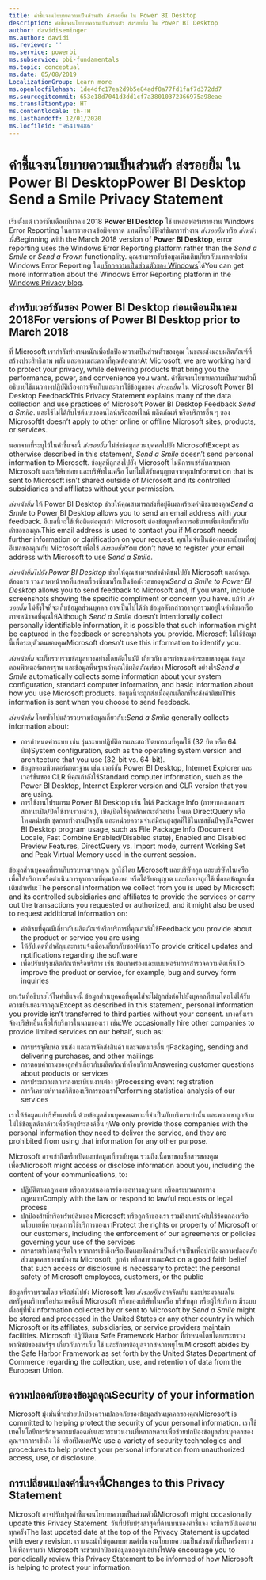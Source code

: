```yaml
---
title: คำชี้แจงนโยบายความเป็นส่วนตัว ส่งรอยยิ้ม ใน Power BI Desktop
description: คำชี้แจงนโยบายความเป็นส่วนตัว ส่งรอยยิ้ม ใน Power BI Desktop
author: davidiseminger
ms.author: davidi
ms.reviewer: ''
ms.service: powerbi
ms.subservice: pbi-fundamentals
ms.topic: conceptual
ms.date: 05/08/2019
LocalizationGroup: Learn more
ms.openlocfilehash: 1de4dfc17ea2d9b5e84adf8a77fd1faf7d372dd7
ms.sourcegitcommit: 653e18d7041d3dd1cf7a38010372366975a98eae
ms.translationtype: HT
ms.contentlocale: th-TH
ms.lasthandoff: 12/01/2020
ms.locfileid: "96419486"
---
```

# <a name="power-bi-desktop-send-a-smile-privacy-statement"></a><span data-ttu-id="f3e35-103">คำชี้แจงนโยบายความเป็นส่วนตัว ส่งรอยยิ้ม ใน Power BI Desktop</span><span class="sxs-lookup"><span data-stu-id="f3e35-103">Power BI Desktop Send a Smile Privacy Statement</span></span>

<span data-ttu-id="f3e35-104">เริ่มตั้งแต่ เวอร์ชันเดือนมีนาคม 2018 **Power BI Desktop** ใช้ แพลตฟอร์มรายงาน Windows Error Reporting ในการรายงานข้อผิดพลาด แทนที่จะใช้ฟังก์ชันการทำงาน *ส่งรอยยิ้ม* หรือ *ส่งหน้าบึ้ง*</span><span class="sxs-lookup"><span data-stu-id="f3e35-104">Beginning with the March 2018 version of **Power BI Desktop**, error reporting uses the Windows Error Reporting platform rather than the *Send a Smile* or *Send a Frown* functionality.</span></span> <span data-ttu-id="f3e35-105">คุณสามารถรับข้อมูลเพิ่มเติมเกี่ยวกับแพลตฟอร์ม Windows Error Reporting ใน[บล็อกความเป็นส่วนตัวของ Windows](https://blogs.windows.com/windowsexperience/2018/01/24/microsoft-introduces-new-privacy-tools-ahead-of-data-privacy-day/)ได้</span><span class="sxs-lookup"><span data-stu-id="f3e35-105">You can get more information about the Windows Error Reporting platform in the [Windows Privacy blog](https://blogs.windows.com/windowsexperience/2018/01/24/microsoft-introduces-new-privacy-tools-ahead-of-data-privacy-day/).</span></span> 

## <a name="for-versions-of-power-bi-desktop-prior-to-march-2018"></a><span data-ttu-id="f3e35-106">สำหรับเวอร์ชันของ Power BI Desktop ก่อนเดือนมีนาคม 2018</span><span class="sxs-lookup"><span data-stu-id="f3e35-106">For versions of Power BI Desktop prior to March 2018</span></span>

<span data-ttu-id="f3e35-107">ที่ Microsoft เรากำลังทำงานหนักเพื่อปกป้องความเป็นส่วนตัวของคุณ ในขณะส่งมอบผลิตภัณฑ์ที่สร้างประสิทธิภาพ พลัง และความสะดวกที่คุณต้องการ</span><span class="sxs-lookup"><span data-stu-id="f3e35-107">At Microsoft, we are working hard to protect your privacy, while delivering products that bring you the performance, power, and convenience you want.</span></span> <span data-ttu-id="f3e35-108">คำชี้แจงนโยบายความเป็นส่วนตัวนี้ อธิบายใช้แนวทางปฏิบัติเรื่องการจัดเก็บและการใช้ข้อมูลของ *ส่งรอยยิ้ม* ใน Microsoft Power BI Desktop Feedback</span><span class="sxs-lookup"><span data-stu-id="f3e35-108">This Privacy Statement explains many of the data collection and use practices of Microsoft Power BI Desktop Feedback *Send a Smile*.</span></span> <span data-ttu-id="f3e35-109">และใช้ไม่ได้กับไซต์แบบออนไลน์หรือออฟไลน์ ผลิตภัณฑ์ หรือบริการอื่น ๆ ของ Microsoft</span><span class="sxs-lookup"><span data-stu-id="f3e35-109">It doesn’t apply to other online or offline Microsoft sites, products, or services.</span></span>

<span data-ttu-id="f3e35-110">นอกจากที่ระบุไว้ในคำชี้แจงนี้ *ส่งรอยยิ้ม* ไม่ส่งข้อมูลส่วนบุคคลไปยัง Microsoft</span><span class="sxs-lookup"><span data-stu-id="f3e35-110">Except as otherwise described in this statement, *Send a Smile* doesn’t send personal information to Microsoft.</span></span> <span data-ttu-id="f3e35-111">ข้อมูลที่ถูกส่งไปยัง Microsoft ไม่มีการแชร์กับภายนอก Microsoft และบริษัทย่อย และบริษัทในเครือ โดยไม่ได้รับอนุญาตจากคุณ</span><span class="sxs-lookup"><span data-stu-id="f3e35-111">Information that is sent to Microsoft isn’t shared outside of Microsoft and its controlled subsidiaries and affiliates without your permission.</span></span>

<span data-ttu-id="f3e35-112">*ส่งหน้ายิ้ม* ให้ Power BI Desktop ช่วยให้คุณสามารถส่งที่อยู่อีเมลพร้อมคำติชมของคุณ</span><span class="sxs-lookup"><span data-stu-id="f3e35-112">*Send a Smile* to Power BI Desktop allows you to send an email address with your feedback.</span></span> <span data-ttu-id="f3e35-113">อีเมลนี้จะใช้เพื่อติดต่อคุณถ้า Microsoft ต้องข้อมูลหรือการอธิบายเพิ่มเติมเกี่ยวกับคำขอของคุณ</span><span class="sxs-lookup"><span data-stu-id="f3e35-113">This email address is used to contact you if Microsoft needs further information or clarification on your request.</span></span> <span data-ttu-id="f3e35-114">คุณไม่จำเป็นต้องลงทะเบียนที่อยู่อีเมลของคุณกับ Microsoft เพื่อใช้ *ส่งรอยยิ้ม*</span><span class="sxs-lookup"><span data-stu-id="f3e35-114">You don’t have to register your email address with Microsoft to use *Send a Smile*.</span></span>

<span data-ttu-id="f3e35-115">*ส่งหน้ายิ้มไปยัง Power BI Desktop* ช่วยให้คุณสามารถส่งคำติชมไปยัง Microsoft และถ้าคุณต้องการ รวมภาพหน้าจอที่แสดงเรื่องที่ชมหรือเป็นข้อกังวลของคุณ</span><span class="sxs-lookup"><span data-stu-id="f3e35-115">*Send a Smile to Power BI Desktop* allows you to send feedback to Microsoft and, if you want, include screenshots showing the specific compliment or concern you have.</span></span> <span data-ttu-id="f3e35-116">แม้ว่า *ส่งรอยยิ้ม* ไม่ตั้งใจที่จะเก็บข้อมูลส่วนบุคคล อาจเป็นไปได้ว่า ข้อมูลดังกล่าวอาจถูกรวมอยู่ในคำติชมหรือภาพหน้าจอที่คุณให้</span><span class="sxs-lookup"><span data-stu-id="f3e35-116">Although *Send a Smile* doesn’t intentionally collect personally identifiable information, it is possible that such information might be captured in the feedback or screenshots you provide.</span></span> <span data-ttu-id="f3e35-117">Microsoft ไม่ใช้ข้อมูลนี้เพื่อระบุตัวตนของคุณ</span><span class="sxs-lookup"><span data-stu-id="f3e35-117">Microsoft doesn’t use this information to identify you.</span></span>

<span data-ttu-id="f3e35-118">*ส่งหน้ายิ้ม* จะเก็บรวบรวมข้อมูลบางอย่างโดยอัตโนมัติ เกี่ยวกับ การกำหนดค่าระบบของคุณ ข้อมูลคอมพิวเตอร์มาตรฐาน และข้อมูลพื้นฐานว่าคุณใช้ผลิตภัณฑ์ของ Microsoft อย่างไร</span><span class="sxs-lookup"><span data-stu-id="f3e35-118">*Send a Smile* automatically collects some information about your system configuration, standard computer information, and basic information about how you use Microsoft products.</span></span> <span data-ttu-id="f3e35-119">ข้อมูลนี้จะถูกส่งเมื่อคุณเลือกที่จะส่งคำติชม</span><span class="sxs-lookup"><span data-stu-id="f3e35-119">This information is sent when you choose to send feedback.</span></span>

<span data-ttu-id="f3e35-120">*ส่งหน้ายิ้ม* โดยทั่วไปแล้วรวบรวมข้อมูลเกี่ยวกับ:</span><span class="sxs-lookup"><span data-stu-id="f3e35-120">*Send a Smile* generally collects information about:</span></span>

* <span data-ttu-id="f3e35-121">การกำหนดค่าระบบ เช่น รุ่นระบบปฏิบัติการและสถาปัตยกรรมที่คุณใช้ (32 บิต หรือ 64 บิต)</span><span class="sxs-lookup"><span data-stu-id="f3e35-121">System configuration, such as the operating system version and architecture that you use (32-bit vs. 64-bit).</span></span>
* <span data-ttu-id="f3e35-122">ข้อมูลคอมพิวเตอร์มาตรฐาน เช่น เวอร์ชัน Power BI Desktop, Internet Explorer และเวอร์ชันของ CLR ที่คุณกำลังใช้</span><span class="sxs-lookup"><span data-stu-id="f3e35-122">Standard computer information, such as the Power BI Desktop, Internet Explorer version and CLR version that you are using.</span></span>
* <span data-ttu-id="f3e35-123">การใช้งานโปรแกรม Power BI Desktop เช่น ไฟล์ Package Info (ภาษาของเอกสาร สถานะเปิด/ปิดใช้งานรวมด่วน), เปิด/ปิดใช้คุณลักษณะตัวอย่าง โหมด DirectQuery หรือ โหมดนำเข้า ชุดการทำงานปัจจุบัน และหน่วยความจำเสมือนสูงสุดที่ใช้ในเซสชันปัจจุบัน</span><span class="sxs-lookup"><span data-stu-id="f3e35-123">Power BI Desktop program usage, such as File Package Info (Document Locale, Fast Combine Enabled/Disabled state), Enabled and Disabled Preview Features, DirectQuery vs. Import mode, current Working Set and Peak Virtual Memory used in the current session.</span></span>

<span data-ttu-id="f3e35-124">ข้อมูลส่วนบุคคลที่เราเก็บรวบรวมจากคุณ ถูกใช้โดย Microsoft และบริษัทลูก และบริษัทในเครือ เพื่อให้บริการหรือดำเนินการธุรกรรมที่คุณร้องขอ หรือได้รับอนุญาต และยังอาจถูกใช้เพื่อขอข้อมูลเพิ่มเติมสำหรับ:</span><span class="sxs-lookup"><span data-stu-id="f3e35-124">The personal information we collect from you is used by Microsoft and its controlled subsidiaries and affiliates to provide the services or carry out the transactions you requested or authorized, and it might also be used to request additional information on:</span></span>

* <span data-ttu-id="f3e35-125">คำติชมที่คุณมีเกี่ยวกับผลิตภัณฑ์หรือบริการที่คุณกำลังใช้</span><span class="sxs-lookup"><span data-stu-id="f3e35-125">Feedback you provide about the product or service you are using</span></span>
* <span data-ttu-id="f3e35-126">ให้อัปเดตที่สำคัญและการแจ้งเตือนเกี่ยวกับซอฟต์แวร์</span><span class="sxs-lookup"><span data-stu-id="f3e35-126">To provide critical updates and notifications regarding the software</span></span>
* <span data-ttu-id="f3e35-127">เพื่อปรับปรุงผลิตภัณฑ์หรือบริการ เช่น ข้อบกพร่องและแบบฟอร์มการสำรวจความคิดเห็น</span><span class="sxs-lookup"><span data-stu-id="f3e35-127">To improve the product or service, for example, bug and survey form inquiries</span></span>

<span data-ttu-id="f3e35-128">ยกเว้นที่อธิบายไว้ในคำชี้แจงนี้ ข้อมูลส่วนบุคคลที่คุณใส่จะไม่ถูกส่งต่อไปยังบุคคลที่สามโดยไม่ได้รับความยินยอมจากคุณ</span><span class="sxs-lookup"><span data-stu-id="f3e35-128">Except as described in this statement, personal information you provide isn’t transferred to third parties without your consent.</span></span> <span data-ttu-id="f3e35-129">บางครั้งเราจ้างบริษัทอื่นเพื่อให้บริการในนามของเรา เช่น:</span><span class="sxs-lookup"><span data-stu-id="f3e35-129">We occasionally hire other companies to provide limited services on our behalf, such as:</span></span>

* <span data-ttu-id="f3e35-130">การบรรจุหีบห่อ ขนส่ง และการจัดส่งสินค้า และจดหมายอื่น ๆ</span><span class="sxs-lookup"><span data-stu-id="f3e35-130">Packaging, sending and delivering purchases, and other mailings</span></span>
* <span data-ttu-id="f3e35-131">การตอบคำถามของลูกค้าเกี่ยวกับผลิตภัณฑ์หรือบริการ</span><span class="sxs-lookup"><span data-stu-id="f3e35-131">Answering customer questions about products or services</span></span>
* <span data-ttu-id="f3e35-132">การประมวลผลการลงทะเบียนงานต่าง ๆ</span><span class="sxs-lookup"><span data-stu-id="f3e35-132">Processing event registration</span></span>
* <span data-ttu-id="f3e35-133">การวิเคราะห์ทางสถิติของบริการของเรา</span><span class="sxs-lookup"><span data-stu-id="f3e35-133">Performing statistical analysis of our services</span></span>

<span data-ttu-id="f3e35-134">เราให้ข้อมูลแก่บริษัทเหล่านี้ ด้วยข้อมูลส่วนบุคคลเฉพาะที่จำเป็นกับบริการเท่านั้น และพวกเขาถูกห้ามไม่ใช้ข้อมูลดังกล่าวเพื่อวัตถุประสงค์อื่น ๆ</span><span class="sxs-lookup"><span data-stu-id="f3e35-134">We only provide those companies with the personal information they need to deliver the service, and they are prohibited from using that information for any other purpose.</span></span>

<span data-ttu-id="f3e35-135">Microsoft อาจเข้าถึงหรือเปิดเผยข้อมูลเกี่ยวกับคุณ รวมถึงเนื้อหาของสื่อสารของคุณ เพื่อ:</span><span class="sxs-lookup"><span data-stu-id="f3e35-135">Microsoft might access or disclose information about you, including the content of your communications, to:</span></span>

* <span data-ttu-id="f3e35-136">ปฏิบัติตามกฎหมาย หรือตอบสนองการร้องขอทางกฎหมาย หรือกระบวนการทางกฎหมาย</span><span class="sxs-lookup"><span data-stu-id="f3e35-136">Comply with the law or respond to lawful requests or legal process</span></span>
* <span data-ttu-id="f3e35-137">ปกป้องสิทธิ์หรือทรัพย์สินของ Microsoft หรือลูกค้าของเรา รวมถึงการบังคับใช้ข้อตกลงหรือนโยบายที่ควบคุมการใช้บริการของเรา</span><span class="sxs-lookup"><span data-stu-id="f3e35-137">Protect the rights or property of Microsoft or our customers, including the enforcement of our agreements or policies governing your use of the services</span></span>
* <span data-ttu-id="f3e35-138">การกระทำโดยสุจริตใจ หากการเข้าถึงหรือเปิดเผยดังกล่าวเป็นสิ่งจำเป็นเพื่อปกป้องความปลอดภัยส่วนบุคคลของพนักงาน Microsoft, ลูกค้า หรือสาธารณะ</span><span class="sxs-lookup"><span data-stu-id="f3e35-138">Act on a good faith belief that such access or disclosure is necessary to protect the personal safety of Microsoft employees, customers, or the public</span></span>

<span data-ttu-id="f3e35-139">ข้อมูลที่รวบรวมโดย หรือส่งไปยัง Microsoft โดย *ส่งรอยยิ้ม* อาจจัดเก็บ และประมวลผลในสหรัฐอเมริกาหรือประเทศอื่นที่ Microsoft หรือของบริษัทในเครือ บริษัทลูก หรือผู้ให้บริการ มีระบบตั้งอยู่ที่นั่น</span><span class="sxs-lookup"><span data-stu-id="f3e35-139">Information collected by or sent to Microsoft by *Send a Smile* might be stored and processed in the United States or any other country in which Microsoft or its affiliates, subsidiaries, or service providers maintain facilities.</span></span> <span data-ttu-id="f3e35-140">Microsoft ปฏิบัติตาม Safe Framework Harbor ที่กำหนดโดยโดยกระทรวงพาณิชย์ของสหรัฐฯ เกี่ยวกับการเก็บ ใช้ และรักษาข้อมูลจากสหภาพยุโรป</span><span class="sxs-lookup"><span data-stu-id="f3e35-140">Microsoft abides by the Safe Harbor Framework as set forth by the United States Department of Commerce regarding the collection, use, and retention of data from the European Union.</span></span>

## <a name="security-of-your-information"></a><span data-ttu-id="f3e35-141">ความปลอดภัยของข้อมูลคุณ</span><span class="sxs-lookup"><span data-stu-id="f3e35-141">Security of your information</span></span>
<span data-ttu-id="f3e35-142">Microsoft มุ่งมั่นที่จะช่วยปกป้องความปลอดภัยของข้อมูลส่วนบุคคลของคุณ</span><span class="sxs-lookup"><span data-stu-id="f3e35-142">Microsoft is committed to helping protect the security of your personal information.</span></span> <span data-ttu-id="f3e35-143">เราใช้เทคโนโลยีการรักษาความปลอดภัยและกระบวนงานที่หลากหลายเพื่อช่วยปกป้องข้อมูลส่วนบุคคลของคุณจากการเข้าถึง ใช้ หรือเปิดเผย</span><span class="sxs-lookup"><span data-stu-id="f3e35-143">We use a variety of security technologies and procedures to help protect your personal information from unauthorized access, use, or disclosure.</span></span>

## <a name="changes-to-this-privacy-statement"></a><span data-ttu-id="f3e35-144">การเปลี่ยนแปลงคำชี้แจงนี้</span><span class="sxs-lookup"><span data-stu-id="f3e35-144">Changes to this Privacy Statement</span></span>
<span data-ttu-id="f3e35-145">Microsoft อาจปรับปรุงคำชี้แจงนโยบายความเป็นส่วนตัวนี้</span><span class="sxs-lookup"><span data-stu-id="f3e35-145">Microsoft might occasionally update this Privacy Statement.</span></span> <span data-ttu-id="f3e35-146">วันที่ปรับปรุงล่าสุดที่ด้านบนของคำชี้แจง จะมีการอัปเดคตามทุกครั้ง</span><span class="sxs-lookup"><span data-stu-id="f3e35-146">The last updated date at the top of the Privacy Statement is updated with every revision.</span></span> <span data-ttu-id="f3e35-147">เราแนะนำให้คุณทบทวนคำชี้แจงนโยบายความเป็นส่วนตัวนี้เป็นครั้งคราว ให้เพื่อทราบว่า Microsoft จะช่วยปกป้องข้อมูลของคุณอย่างไร</span><span class="sxs-lookup"><span data-stu-id="f3e35-147">We encourage you to periodically review this Privacy Statement to be informed of how Microsoft is helping to protect your information.</span></span>

